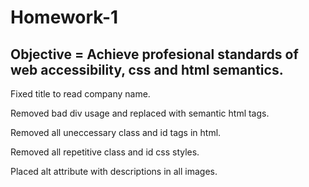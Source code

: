 # Homework-1

## Objective = Achieve profesional standards of web accessibility, css and html semantics. 

 Fixed title to read company name.  

 Removed bad div usage and replaced with semantic html tags. 

 Removed all uneccessary class and id tags in html. 
 
 Removed all repetitive class and id css styles.

 Placed alt attribute with descriptions in all images.